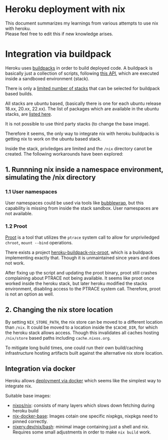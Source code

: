 # Heroku deployment with nix
This document summarizes my learnings from various attempts to use nix with heroku.  
Please feel free to edit this if new knowledge arises.

# Integration via buildpack
Heroku uses [buildpacks](https://devcenter.heroku.com/articles/buildpacks) in order to build deployed code. A buildpack is basically just a collection of scripts, following [this API](https://devcenter.heroku.com/articles/buildpack-api), which are executed inside a sandboxed environment (stack).

There is only a [limited number of stacks](https://devcenter.heroku.com/articles/stack) that can be selected for buildpack based builds.

All stacks are ubuntu based, (basically there is one for each ubuntu release 18.xx, 20.xx, 22.xx).
The list of packages which are available in the ubuntu stacks, are [listed here](https://devcenter.heroku.com/articles/stack-packages).

It is not possible to use third party stacks (to change the base image).

Therefore it seems, the only way to integrate nix with heroku buildpacks is getting nix to work on the ubuntu based stack.

Inside the stack, priviledges are limited and the `/nix` directory canot be created.
The following workarounds have been explored:

## 1. Runnning nix inside a namespace environment, simulating the /nix directory

### 1.1 User namespaces
User namespaces could be used via tools like [bubblewrap](https://github.com/containers/bubblewrap), but this capability is missing from inside the stack sandbox. User namespaces are not available.

### 1.2 Proot
[Proot](https://github.com/proot-me/proot) is a tool that utilizes the `ptrace` system call to allow for unpriviledged `chroot`, `mount --bind` operations.

There exists a project [heroku-buildpack-nix-proot](https://elements.heroku.com/buildpacks/ocharles/heroku-buildpack-nix-proot), which is a buildpack implementing exactly that. Though it is unmaintained since years and does not work.

After fixing up the script and updating the proot binary, proot still crashes complaining about PTRACE not being available.
It seems like proot once worked inside the heroku stack, but later heroku modified the stacks environment, disabling access to the PTRACE system call. Therefore, proot is not an option as well.

## 2. Changing the nix store location
By setting `NIX_STORE_PATH`, the nix store can be moved to a different location than `/nix`. It could be moved to a location inside the `$CACHE_DIR`, for which the heroku stack allows access. Though this invalidates all caches hosting `/nix/store` based paths including `cache.nixos.org`.

To mitigate long build times, one could run their own build/caching infrastructure hosting artifacts built against the alternative nix store location.

## Integration via docker
Heroku allows [deployment via docker](https://devcenter.heroku.com/categories/deploying-with-docker) which seems like the simplest way to integrate nix.

Suitable base images:
  - [nixos/nix](https://hub.docker.com/r/nixos/nix): consists of many layers which slows down fetching during heroku build
  - [nix-docker-base](https://github.com/teamniteo/nix-docker-base): Images cotain one specific nixpkgs, nixpkgs need to pinned correctly.
  - [nixery.dev/nix/bash](https://nixery.dev/): minimal image containing just a shell and nix. Requires some small adjustments in order to make `nix build` work.
